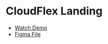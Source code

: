 # CloudFlex Landing

- [Watch Demo](sabyrzhanzhaslanuly7.github.io/alivio-landing/)
- [Figma File](https://www.figma.com/design/QqRjLgoPQ43mdfzHl66Ua3/live-streaming--design-?node-id=0-1&t=RB3a0svHuJDuW84K-1)
